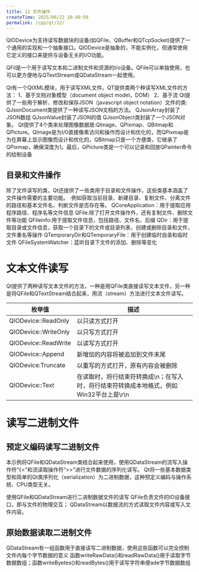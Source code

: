 ```yaml
---
title: 12 文件操作
createTime: 2025/06/22 10:40:50
permalink: /cpp/qt/12/
---
```

QlODevice为支持读写数据块的设备(如QFile、QBuffer和QTcpSocket)提供了一个通用的实现和一个抽象接口。QlODevice是抽象的，不能实例化，但通常使用它定义的接口来提供与设备无关的I/O功能。

QFil是一个用于读写文本和二进制文件和资源的I/o设备。QFile可以单独使用，也可以更方便地与QTextStream或QDataStream一起使用。

Qt有一个QtXML模块，用于读写XML文件。QT提供类两个种读写XML文件的方法：
1、基于文档对象模型（document object model，DOM）
2、基于流
Qt提供了一些用于解析、修改和保存JSON（javascript object notation）文件的类:
QJsonDocument类提供了一种读写JSON文档的方法。
QJsonArray封装了JSON数组
QJsonValue封装了JSON的值
QJsonObject类封装了一个JSON对象。
Qt提供了4个类来处理图像数据居:Qlmage、QPixmap、QBitmap和QPicture。Qlmage是为I/0直接像素访问和操作而设计和优化的，而QPixmap是为在屏幕上显示图像而设计和优化的。QBitmap只是一个方便类，它继承了QPixmap，确保深度为1。最后，QPicture类是一个可以记录和回放QPainter命令的绘制设备

## 目录和文件操作

除了文件读写的类，Qt还提供了一些类用于目录和文件操作，这些类基本涵盖了文件操作需要的主要功能。
·例如获取当前目录、新建目录、复制文件、分离文件的路径和基本文件名、判断文件是否存在等。
QCoreApplication：用于提取应用程序路径、程序名等文件信息
QFile:除了打开文件操作外，还有复制文件、删除文件等功能
QFileinfo:用于提取文件信息，包括路径、文件名、后缀
QDir：用于提取目录或文件信息，获取一个目录下的文件或目录列表，创建或删除目录和文件，文件重名等操作
QTemporaryDir和QTemporaryFile：用于创建临时自录和临时文件
QFileSystemWatcher：蓝听目录下文件的添加、删除等变化


# 文本文件读写
Qt提供了两种读写文本文件的方法，一种是用QFile类直接读写文本文件，另一种是将QFile和QTextStream结合起来，用流（stream）方法进行文本文件读写。


| 枚举值                  | 描述                                                       |
| -------------------- | -------------------------------------------------------- |
| QIODevice::ReadOnly  | 以只读方式打开                                                  |
| QIODevice::WriteOnly | 以只写方式打开                                                  |
| QlODevice::ReadWrite | 以读写方式打开                                                  |
| QIODevice::Append    | 新增加的内容将被追加到文件末尾                                          |
| QlODevice:Truncate   | 以重写的方式打开，原有内容会被删除                                        |
| QIODevice::Text      | 在读取时，将行结束符转换成\\n；在写入时，将行结束符转换成本地格式，例如Win32平台上是\\r\\n<br> |

# 读写二进制文件

## 预定义编码读写二进制文件
本示例将QFile和QDataStream类结合起来使用，使用QDataStream的流写入操作符“《<"和流读取操作符“>>"进行文件数据的序列化读写。
Qt将一些基本数据类型和简单的Qt类序列化（serialization）为二进制数据，这种预定义编码与操作系统、CPU类型无关。

使用QFile和QDataStream进行二进制数据文件的读写
QFile负责文件的IO设备接口，即与文件的物理交互；
QDataStream以数据流的方式读取文件内容或写入文件内容。


## 原始数据读取二进制文件
QDataStream有一组函数用于直接读写二进制数据，使用这些函数可以完全控制文件内每个字节数据的意义
函数writeRawData()和readRawData()用于读取字节数据数组；函数writeByetes()和readBytes()用于读写字符串便ade字节数据数组
